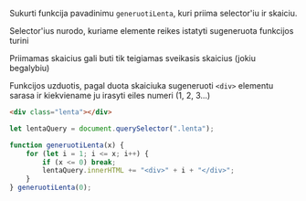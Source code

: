 Sukurti funkcija pavadinimu `generuotiLenta`, kuri priima selector'iu ir skaiciu.

Selector'ius nurodo, kuriame elemente reikes istatyti sugeneruota funkcijos turini

Priimamas skaicius gali buti tik teigiamas sveikasis skaicius (jokiu begalybiu)

Funkcijos uzduotis, pagal duota skaiciuka sugeneruoti `<div>` elementu sarasa ir kiekviename ju irasyti eiles numeri (1, 2, 3...)

```html
<div class="lenta"></div>
```
```js
let lentaQuery = document.querySelector(".lenta");

function generuotiLenta(x) {
    for (let i = 1; i <= x; i++) {
        if (x <= 0) break;
        lentaQuery.innerHTML += "<div>" + i + "</div>";
    }
} generuotiLenta(0);
```